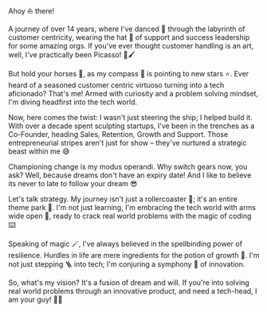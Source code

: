 Ahoy ⛵ there!

A journey of over 14 years, where I've danced 💃 through the labyrinth of customer centricity, wearing the hat 🤠 of support and success leadership for some amazing orgs. If you've ever thought customer handling is an art, well, I've practically been Picasso! 🎨🖌️

But hold your horses 🐎, as my compass 🧭 is pointing to new stars ⭐. Ever heard of a seasoned customer centric virtuoso turning into a tech aficionado? That's me! Armed with curiosity and a problem solving mindset, I'm diving headfirst into the tech world.

Now, here comes the twist: I wasn't just steering the ship; I helped build it. With over a decade spent sculpting startups, I've been in the trenches as a Co-Founder, heading Sales, Retention, Growth and Support. Those entrepreneurial stripes aren't just for show – they've nurtured a strategic beast within me 😅

Championing change is my modus operandi. Why switch gears now, you ask? Well, because dreams don't have an expiry date! And I like to believe its never to late to follow your dream 😎

Let's talk strategy. My journey isn't just a rollercoaster 🎢; it's an entire theme park 🎪. I'm not just learning, I'm embracing the tech world with arms wide open 👐, ready to crack real world problems with the magic of coding ⌨️

Speaking of magic 🪄, I've always believed in the spellbinding power of resilience. Hurdles in life are mere ingredients for the potion of growth 🚀. I'm not just stepping 🪜 into tech; I'm conjuring a symphony 🎹 of innovation.

So, what's my vision? It's a fusion of dream and will. If you're into solving real world problems through an innovative product, and need a tech-head, I am your guy! 👨‍💻
